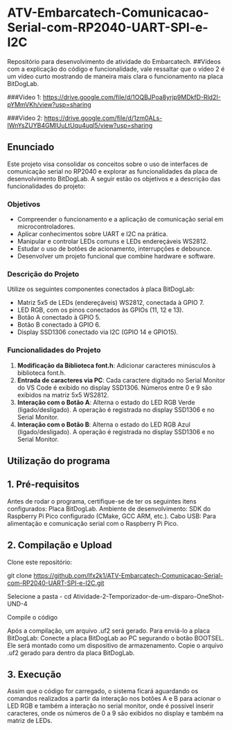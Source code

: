 # ATV-Embarcatech-Comunicacao-Serial-com-RP2040-UART-SPI-e-I2C
Repositório para desenvolvimento de atividade do Embarcatech.
##Vídeos com a explicação do código e funcionalidade, vale ressaltar que o vídeo 2 é um vídeo curto mostrando de maneira mais clara o funcionamento na placa BitDogLab.

###Vídeo 1: https://drive.google.com/file/d/1OQBJPoa8yrjp9MDkfD-Rld2I-pYMmVKh/view?usp=sharing

###Vídeo 2: https://drive.google.com/file/d/1zm0ALs-IWnYsZUYB4GMIUuLtUqu4uql5/view?usp=sharing

## Enunciado
Este projeto visa consolidar os conceitos sobre o uso de interfaces de comunicação serial no RP2040 e explorar as funcionalidades da placa de desenvolvimento BitDogLab. A seguir estão os objetivos e a descrição das funcionalidades do projeto:

### Objetivos

- Compreender o funcionamento e a aplicação de comunicação serial em microcontroladores.
- Aplicar conhecimentos sobre UART e I2C na prática.
- Manipular e controlar LEDs comuns e LEDs endereçáveis WS2812.
- Estudar o uso de botões de acionamento, interrupções e debounce.
- Desenvolver um projeto funcional que combine hardware e software.

### Descrição do Projeto

Utilize os seguintes componentes conectados à placa BitDogLab:

- Matriz 5x5 de LEDs (endereçáveis) WS2812, conectada à GPIO 7.
- LED RGB, com os pinos conectados às GPIOs (11, 12 e 13).
- Botão A conectado à GPIO 5.
- Botão B conectado à GPIO 6.
- Display SSD1306 conectado via I2C (GPIO 14 e GPIO15).

### Funcionalidades do Projeto

1. **Modificação da Biblioteca font.h**: Adicionar caracteres minúsculos à biblioteca font.h.
2. **Entrada de caracteres via PC**: Cada caractere digitado no Serial Monitor do VS Code é exibido no display SSD1306. Números entre 0 e 9 são exibidos na matriz 5x5 WS2812.
3. **Interação com o Botão A**: Alterna o estado do LED RGB Verde (ligado/desligado). A operação é registrada no display SSD1306 e no Serial Monitor.
4. **Interação com o Botão B**: Alterna o estado do LED RGB Azul (ligado/desligado). A operação é registrada no display SSD1306 e no Serial Monitor.

## Utilização do programa

## 1. Pré-requisitos
Antes de rodar o programa, certifique-se de ter os seguintes itens configurados:
Placa BitDogLab.
Ambiente de desenvolvimento: SDK do Raspberry Pi Pico configurado (CMake, GCC ARM, etc.).
Cabo USB: Para alimentação e comunicação serial com o Raspberry Pi Pico.

## 2. Compilação e Upload
Clone este repositório:

git clone https://github.com/lfx2k1/ATV-Embarcatech-Comunicacao-Serial-com-RP2040-UART-SPI-e-I2C.git

Selecione a pasta - cd Atividade-2-Temporizador-de-um-disparo-OneShot-UND-4

Compile o código

Após a compilação, um arquivo .uf2 será gerado. Para enviá-lo a placa BitDogLab:
Conecte a placa BitDogLab ao PC segurando o botão BOOTSEL.
Ele será montado como um dispositivo de armazenamento.
Copie o arquivo .uf2 gerado para dentro da placa BitDogLab.

## 3. Execução
Assim que o código for carregado, o sistema ficará aguardando os comandos realizados a partir da interação nos botões A e B para acionar o LED RGB e também a interação no serial monitor, onde é possível inserir caracteres, onde os números de 0 a 9 são exibidos no display e também na matriz de LEDs.

